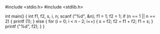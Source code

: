 #include <stdio.h>
#include <stdlib.h>

int main()
{
    int f1, f2, s, i, n;
    scanf ("%d", &n);
    f1 = 1;
    f2 = 1;
    if (n == 1 || n == 2)
    {
        printf (1);
    }
    else
    {
        for (i = 0; i < n - 2; i++)
        {
            s = f2;
            f2 = f1 + f2;
            f1 = s;
        }
        printf ("%d", f2);
    }
}
